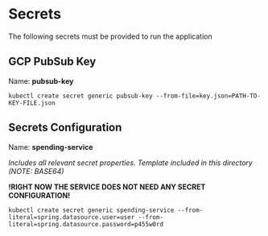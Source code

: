 # Secrets
The following secrets must be provided to run the application

## GCP PubSub Key
Name: **pubsub-key**

`kubectl create secret generic pubsub-key --from-file=key.json=PATH-TO-KEY-FILE.json`

## Secrets Configuration
Name: **spending-service**

*Includes all relevant secret properties. Template included in this directory (NOTE: BASE64)*

**!RIGHT NOW THE SERVICE DOES NOT NEED ANY SECRET CONFIGURATION!**

`kubectl create secret generic spending-service --from-literal=spring.datasource.user=user --from-literal=spring.datasource.password=p455w0rd`
